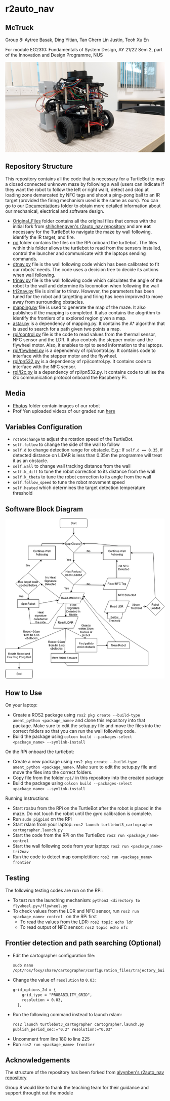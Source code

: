 <h1> r2auto_nav </h1>

<h2><b>McTruck</b></h2>

Group 8: Aytree Basak, Ding Yitian, Tan Chern Lin Justin, Teoh Xu En

For module EG2310: Fundamentals of System Design, AY 21/22 Sem 2, part of the Innovation and Design Programme, NUS

![Image of Robot](Photos/FrontRightView.jpg)


## Repository Structure

This repository contains all the code that is necessary for a TurtleBot to map a closed connected unknown maze by following a wall (users can indicate if they want the robot to follow the left or right wall), detect and stop at loading zone demarcated by NFC tags and shoot a ping-pong ball to an IR target (provided the firing mechanism used is the same as ours). You can go to our [Documentations](Documentations) folder to obtain more detailed information about our mechanical, electrical and software design. 

- [Original_Files](Original_Files) folder contains all the original files that comes with the initial fork from [shihchengyen's r2auto_nav repository](https://github.com/shihchengyen/r2auto_nav) and are <b>not</b> necessary for the TurtleBot to navigate the maze by wall following, identify the IR target, and fire.
- [rpi](rpi) folder contains the files on the RPi onboard the turtlebot. The files within this folder allows the turtlebot to read from the sensors installed, control the launcher and communicate with the laptops sending commands. 
- [dtnav.py](dtnav.py) file is the wall following code which has been calibrated to fit our robots' needs. The code uses a decision tree to decide its actions when wall following.
- [trinav.py](trinav.py) file is the wall following code which calculates the angle of the robot to the wall and determine its locomotion when following the wall
- [tri2nav.py](tri2nav.py) file is similar to trinav. However, the parameters has been tuned for the robot and targetting and firing has been improved to move away from surrounding obstacles. 
- [mapping.py](mapping.py) file is used to generate the map of the maze. It also publishes if the mapping is completed. It also contains the alogrithm to identify the frontiers of a explored region given a map.
- [astar.py](astary.py) is a dependency of mapping.py. It contains the A* algorithm that is used to search for a path given two points a map. 
- [rpi/control.py](rpi/control.py) file is the code to read values from the thermal sensor, NFC sensor and the LDR. It also controls the stepper motor and the flywheel motor. Also, it enables to rpi to send information to the laptops. 
- [rpi/flywheel.py](rpi/flywheel.py) is a dependency of rpi/control.py. It contains code to interface with the stepper motor and the flywheel.
- [rpi/pn532.py](rpi/pn532.py) is a dependency of rpi/control.py. It contains code to interface with the NFC sensor.
- [rpi/i2c.py](rpi/i2c.py) is a dependency of rpi/pn532.py. It contains code to utilise the i2c communication protocol onboard the Raspberry Pi.

## Media
- [Photos](Photos) folder contain images of our robot
- Prof Yen uploaded videos of our graded run [here](https://photos.google.com/share/AF1QipMOHCC4Hmy2iMv2cuJiwt46ZaMUjUX0MDv22KL1oktZ5YMMdFfMDikiKv0L4tRCtg?key=cUpqMlcxdmlxRlFrZUQwS3BXZ1cxc0tzVDR4VG5B)

## Variables Configuration

- ```rotatechange``` to adjust the rotation speed of the TurtleBot. 
- ```self.follow``` to change the side of the wall to follow
- ```self.d``` to change detection range for obstacle. E.g.: If ```self.d == 0.35```, if detected distance on LiDAR is less than 0.35m the programme will treat it as an obstacle.
- ```self.wall``` to change wall tracking distance from the wall
- ```self.k_diff``` to tune the robot correction to its distance from the wall
- ```self.k_theta``` to tune the robot correction to its angle from the wall
- ```self.follow_speed``` to tune the robot movement speed
- ```self.heated``` which determines the target detection temperature threshold
  
## Software Block Diagram
![Software Block Diagram](Documentations/software_block_diagram.png)

## How to Use
On your laptop:
- Create a ROS2 package using ```ros2 pkg create --build-type ament_python <package_name>``` and clone this repository into that package. Make sure to edit the setup.py file  and move the files into the correct folders so that you can run the wall following code.
- Build the package using ```colcon build --packages-select <package_name> --symlink-install```

On the RPi onboard the turtlebot:
- Create a new package using ```ros2 pkg create --build-type ament_python <package_name>```. Make sure to edit the setup.py file and move the files into the correct folders.
- Copy file from the folder ```rpi/``` in this repository into the created package
- Build the package using ```colcon build --packages-select <package_name> --symlink-install```

Running Instructions:
- Start rosbu from the RPi on the TurtleBot after the robot is placed in the maze. Do not touch the robot until the gyro calibration is complete.
- Run ```sudo pigpiod``` on the RPi
- Start rslam from your laptop: 
  ``` ros2 launch turtlebot3_cartographer cartographer.launch.py ```
- Start the code from the RPi on the TurtleBot: 
  ```ros2 run <package_name> control ```
- Start the wall following code from your laptop: 
  ```ros2 run <package_name> tri2nav ```
- Run the code to detect map completition:
  ```ros2 run <package_name> frontier ```

## Testing
The following testing codes are run on the RPi:
- To test run the launching mechanism:
  ```python3 <directory to flywheel.py>/flywheel.py```
- To check values from the LDR and NFC sensor, run ```ros2 run <package_name> control ``` on the RPi first
  - To read the values from the LDR:
    ```ros2 topic echo ldr```
  - To read output of NFC sensor:
    ```ros2 topic echo nfc```

## Frontier detection and path searching (Optional)
- Edit the cartographer configuration file:
  ```
  sudo nano /opt/ros/foxy/share/cartographer/configuration_files/trajectory_builder_2d.lua
  ```
- Change the value of ```resolution``` to ```0.03```: 
  ```
  grid_options_2d = {
      grid_type = "PROBABILITY_GRID",
      resolution = 0.03,
    },
  ```
- Run the following command instead to launch rslam: 
  ```
  ros2 launch turtlebot3_cartographer cartographer.launch.py publish_period_sec:="0.2" resolution:="0.03"
  ```
- Uncomment from line 180 to line 225
- Run ```ros2 run <package_name> frontier ```


## Acknowledgements

 The structure of the repository has been forked from  [alvynben's r2auto_nav repository](https://github.com/alvynben/r2auto_nav)

 Group 8 would like to thank the teaching team for their guidance and support throught out the module
